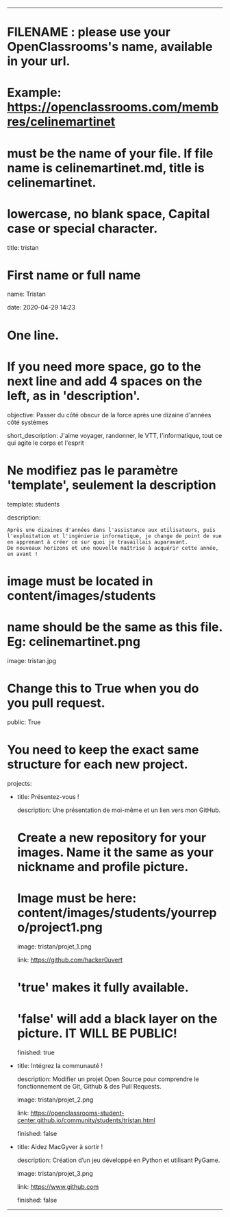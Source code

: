---


# FILENAME : please use your OpenClassrooms's name, available in your url.

# Example: https://openclassrooms.com/membres/celinemartinet

# must be the name of your file. If file name is celinemartinet.md, title is celinemartinet.

# lowercase, no blank space, Capital case or special character.

title: tristan


# First name or full name

name: Tristan

date: 2020-04-29 14:23


# One line.

# If you need more space, go to the next line and add 4 spaces on the left, as in 'description'.

objective: Passer du côté obscur de la force après une dizaine d'années côté systèmes

short_description: J'aime voyager, randonner, le VTT, l'informatique, tout ce qui agite le corps et l'esprit


# Ne modifiez pas le paramètre 'template', seulement la description

template: students

description:

    Après une dizaines d'années dans l'assistance aux utilisateurs, puis l'exploitation et l'ingénierie informatique, je change de point de vue en apprenant à créer ce sur quoi je travaillais auparavant.
    De nouveaux horizons et une nouvelle maîtrise à acquérir cette année, en avant !



# image must be located in content/images/students

# name should be the same as this file. Eg: celinemartinet.png

image: tristan.jpg


# Change this to True when you do you pull request.

public: True


# You need to keep the exact same structure for each new project.

projects:

  - title: Présentez-vous !

    description: Une présentation de moi-même et un lien vers mon GitHub.

    # Create a new repository for your images. Name it the same as your nickname and profile picture.

    # Image must be here: content/images/students/yourrepo/project1.png

    image: tristan/projet_1.png

    link: https://github.com/hacker0uvert

    # 'true' makes it fully available.

    # 'false' will add a black layer on the picture. IT WILL BE PUBLIC!

    finished: true

  - title: Intégrez la communauté !

    description: Modifier un projet Open Source pour comprendre le fonctionnement de Git, Github & des Pull Requests.

    image: tristan/projet_2.png

    link: https://openclassrooms-student-center.github.io/community/students/tristan.html

    finished: false

  - title: Aidez MacGyver à sortir !

    description: Création d’un jeu développé en Python et utilisant PyGame.

    image: tristan/projet_3.png

    link: https://www.github.com

    finished: false

---